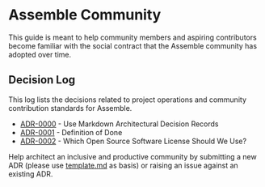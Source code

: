 # Assemble Community 

This guide is meant to help community members and aspiring contributors become familiar with the social contract that the Assemble community has adopted over time. 

## Decision Log

This log lists the decisions related to project operations and community contribution standards for Assemble.

<!-- adrlog -- Regenerate the content by using "adr-log -d decisions/community -i community.md". You can install it via "npm install -g adr-log" -->

* [ADR-0000](decisions/community/0000-use-markdown-architectural-decision-records.md) - Use Markdown Architectural Decision Records
* [ADR-0001](decisions/community/0001-definition-of-done.md) - Definition of Done
* [ADR-0002](decisions/community/0002-licensing.md) - Which Open Source Software License Should We Use?

<!-- adrlogstop -->

Help architect an inclusive and productive community by submitting a new ADR (please use [template.md](decisions/template.md) as basis) or raising an issue against an existing ADR.
